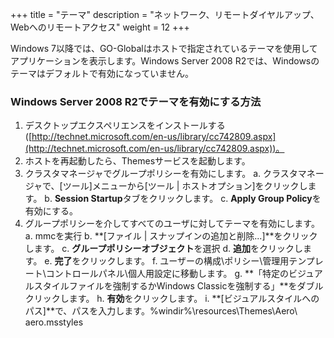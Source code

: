 +++
title = "テーマ"
description = "ネットワーク、リモートダイヤルアップ、Webへのリモートアクセス"
weight = 12
+++



Windows 7以降では、GO-Globalはホストで指定されているテーマを使用してアプリケーションを表示します。Windows Server 2008 R2では、Windowsのテーマはデフォルトで有効になっていません。

### Windows Server 2008 R2でテーマを有効にする方法

1. デスクトップエクスペリエンスをインストールする([http://technet.microsoft.com/en-us/library/cc742809.aspx](http://technet.microsoft.com/en-us/library/cc742809.aspx))。
2. ホストを再起動したら、Themesサービスを起動します。
3. クラスタマネージャでグループポリシーを有効にします。
  a. クラスタマネージャで、[ツール]メニューから[ツール | ホストオプション]をクリックします。
  b. **Session Startup**タブをクリックします。
  c. **Apply Group Policy**を有効にする。
4. グループポリシーを介してすべてのユーザに対してテーマを有効にします。
  a. mmcを実行
  b. **[ファイル | スナップインの追加と削除...]**をクリックします。
  c. **グループポリシーオブジェクト**を選択
  d. **追加**をクリックします。
  e. **完了**をクリックします。
  f. ユーザーの構成\ポリシー\管理用テンプレート\コントロールパネル\個人用設定に移動します。
  g. **「特定のビジュアルスタイルファイルを強制するかWindows Classicを強制する」**をダブルクリックします。
  h. **有効**をクリックします。
  i. **[ビジュアルスタイルへのパス]**で、パスを入力します。%windir%\resources\Themes\Aero\ aero.msstyles
